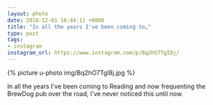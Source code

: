 ```yaml
---
layout: photo
date: 2018-12-01 16:44:11 +0000
title: "In all the years I've been coming to…"
type: post
tags:
- instagram
instagram_url: https://www.instagram.com/p/Bq2hO7TgI8j/
---
```


{% picture u-photo img/Bq2hO7TgI8j.jpg %}

In all the years I've been coming to Reading and now frequenting the BrewDog pub over the road, I've never noticed this until now.
